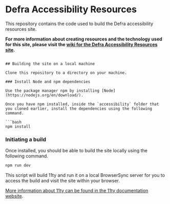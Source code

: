 # Defra Accessibility Resources 

This repository contains the code used to build the Defra accessibility resources site.

**For more information about creating resources and the technology used for this site, please visit the [wiki for the Defra Accessibility Resources site](https://github.com/defra-design/accessibility/wiki).**

```

## Building the site on a local machine

Clone this repository to a directory on your machine.

### Install Node and npm dependencies

Use the package manager npm by installing [Node](https://nodejs.org/en/download/).

Once you have npm installed, inside the `accessibility` folder that you cloned earlier, install the dependencies using the following command.

```bash
npm install
```

### Initiating a build

Once installed, you should be able to build the site locally using the following command.

```bash
npm run dev
```

This script will build 11ty and run it on a local BrowserSync server for you to access the build and visit the site within your browser.

[More information about 11ty can be found in the 11ty documentation website](https://www.11ty.dev/docs/).
